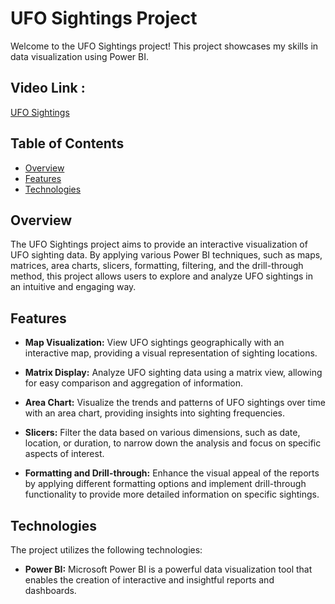# UFO Sightings Project

Welcome to the UFO Sightings project! This project showcases my skills in data visualization using Power BI.
## Video Link : 
[UFO Sightings](https://youtu.be/YNifRtmf7zU)

## Table of Contents

- [Overview](#overview)
- [Features](#features)
- [Technologies](#technologies)

## Overview

The UFO Sightings project aims to provide an interactive visualization of UFO sighting data. By applying various Power BI techniques, such as maps, matrices, area charts, slicers, formatting, filtering, and the drill-through method, this project allows users to explore and analyze UFO sightings in an intuitive and engaging way.

## Features

- **Map Visualization:** View UFO sightings geographically with an interactive map, providing a visual representation of sighting locations.

- **Matrix Display:** Analyze UFO sighting data using a matrix view, allowing for easy comparison and aggregation of information.

- **Area Chart:** Visualize the trends and patterns of UFO sightings over time with an area chart, providing insights into sighting frequencies.

- **Slicers:** Filter the data based on various dimensions, such as date, location, or duration, to narrow down the analysis and focus on specific aspects of interest.

- **Formatting and Drill-through:** Enhance the visual appeal of the reports by applying different formatting options and implement drill-through functionality to provide more detailed information on specific sightings.

## Technologies

The project utilizes the following technologies:

- **Power BI:** Microsoft Power BI is a powerful data visualization tool that enables the creation of interactive and insightful reports and dashboards.

